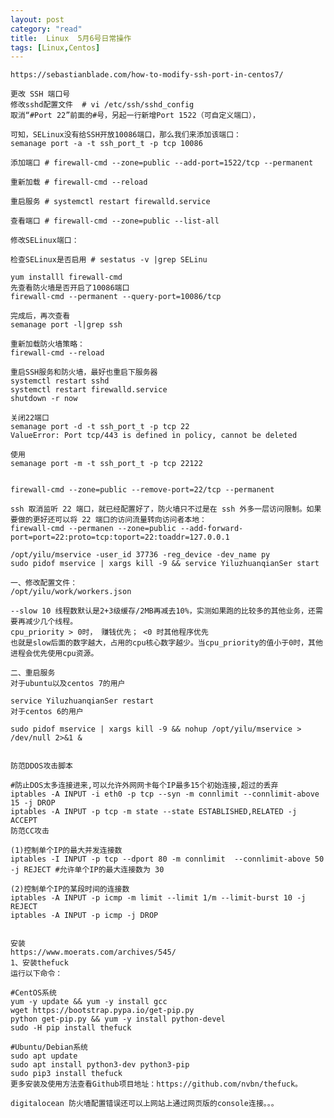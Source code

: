 ```yaml
---
layout: post
category: "read"
title:  Linux  5月6号日常操作
tags: [Linux,Centos]
---
```

	
	https://sebastianblade.com/how-to-modify-ssh-port-in-centos7/
	
	更改 SSH 端口号
	修改sshd配置文件  # vi /etc/ssh/sshd_config 
	取消“#Port 22”前面的#号，另起一行新增Port 1522（可自定义端口），
	
	可知，SELinux没有给SSH开放10086端口，那么我们来添加该端口：
    semanage port -a -t ssh_port_t -p tcp 10086  

	添加端口 # firewall-cmd --zone=public --add-port=1522/tcp --permanent

	重新加载 # firewall-cmd --reload
	
	重启服务 # systemctl restart firewalld.service

	查看端口 # firewall-cmd --zone=public --list-all
	
	修改SELinux端口：

    检查SELinux是否启用 # sestatus -v |grep SELinu 
	
	yum installl firewall-cmd
	先查看防火墙是否开启了10086端口
	firewall-cmd --permanent --query-port=10086/tcp  
	
	完成后，再次查看
	semanage port -l|grep ssh  
	
	重新加载防火墙策略：
	firewall-cmd --reload  
	
	重启SSH服务和防火墙，最好也重启下服务器
	systemctl restart sshd  
    systemctl restart firewalld.service  
    shutdown -r now  
	
	关闭22端口
	semanage port -d -t ssh_port_t -p tcp 22
	ValueError: Port tcp/443 is defined in policy, cannot be deleted
	
	使用
	semanage port -m -t ssh_port_t -p tcp 22122
	
	
	firewall-cmd --zone=public --remove-port=22/tcp --permanent
	
	ssh 取消监听 22 端口，就已经配置好了，防火墙只不过是在 ssh 外多一层访问限制。如果要做的更好还可以将 22 端口的访问流量转向访问者本地：
	firewall-cmd --permanen --zone=public --add-forward-port=port=22:proto=tcp:toport=22:toaddr=127.0.0.1
	
	/opt/yilu/mservice -user_id 37736 -reg_device -dev_name py
	sudo pidof mservice | xargs kill -9 && service YiluzhuanqianSer start
	
	一、修改配置文件：
    /opt/yilu/work/workers.json
    
    --slow 10 线程数默认是2+3级缓存/2MB再减去10%，实测如果跑的比较多的其他业务，还需要再减少几个线程。
    cpu_priority > 0时， 赚钱优先； <0 时其他程序优先
    也就是slow后面的数字越大，占用的cpu核心数字越少。当cpu_priority的值小于0时，其他进程会优先使用cpu资源。
    
    二、重启服务
    对于ubuntu以及centos 7的用户
    
    service YiluzhuanqianSer restart
    对于centos 6的用户
    
    sudo pidof mservice | xargs kill -9 && nohup /opt/yilu/mservice > /dev/null 2>&1 &
	
	
	防范DDOS攻击脚本

    #防止DOS太多连接进来,可以允许外网网卡每个IP最多15个初始连接,超过的丢弃 
    iptables -A INPUT -i eth0 -p tcp --syn -m connlimit --connlimit-above 15 -j DROP 
    iptables -A INPUT -p tcp -m state --state ESTABLISHED,RELATED -j ACCEPT
    防范CC攻击
    
    (1)控制单个IP的最大并发连接数
    iptables -I INPUT -p tcp --dport 80 -m connlimit  --connlimit-above 50 -j REJECT #允许单个IP的最大连接数为 30
    
    (2)控制单个IP的某段时间的连接数
    iptables -A INPUT -p icmp -m limit --limit 1/m --limit-burst 10 -j REJECT
    iptables -A INPUT -p icmp -j DROP
	
	
	安装
	https://www.moerats.com/archives/545/
    1、安装thefuck
    运行以下命令：
    
    #CentOS系统
    yum -y update && yum -y install gcc 
    wget https://bootstrap.pypa.io/get-pip.py
    python get-pip.py && yum -y install python-devel
    sudo -H pip install thefuck
    
    #Ubuntu/Debian系统
    sudo apt update
    sudo apt install python3-dev python3-pip
    sudo pip3 install thefuck
    更多安装及使用方法查看Github项目地址：https://github.com/nvbn/thefuck。
	
	digitalocean 防火墙配置错误还可以上网站上通过网页版的console连接。。。
	
	